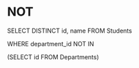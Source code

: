 # NOT

SELECT DISTINCT id, name 
FROM Students
 
WHERE department_id NOT IN 

(SELECT id FROM Departments)